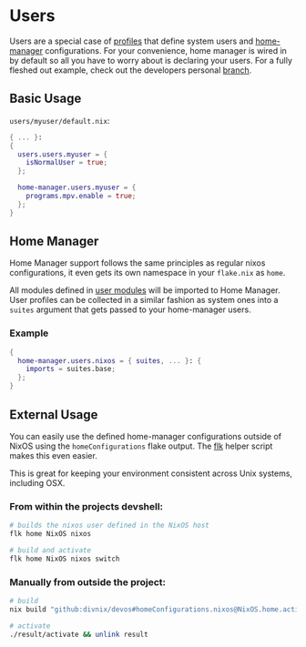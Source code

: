 # Users

Users are a special case of [profiles](profiles.md) that define system
users and [home-manager][home-manager] configurations. For your convenience,
home manager is wired in by default so all you have to worry about is declaring
your users. For a fully fleshed out example, check out the developers personal
[branch](https://github.com/divnix/devos/tree/nrd/users/nrd/default.nix).

## Basic Usage
`users/myuser/default.nix`:
```nix
{ ... }:
{
  users.users.myuser = {
    isNormalUser = true;
  };

  home-manager.users.myuser = {
    programs.mpv.enable = true;
  };
}

```

## Home Manager
Home Manager support follows the same principles as regular nixos configurations,
it even gets its own namespace in your `flake.nix` as `home`.

All modules defined in [user modules][modules-list] will be imported to
Home Manager.
User profiles can be collected in a similar fashion as system ones into a `suites`
argument that gets passed to your home-manager users.

### Example
```nix
{
  home-manager.users.nixos = { suites, ... }: {
    imports = suites.base;
  };
}
```


## External Usage
You can easily use the defined home-manager configurations outside of NixOS
using the `homeConfigurations` flake output. The [flk](../flk/index.md) helper
script makes this even easier.

This is great for keeping your environment consistent across Unix systems,
including OSX.

### From within the projects devshell:
```sh
# builds the nixos user defined in the NixOS host
flk home NixOS nixos

# build and activate
flk home NixOS nixos switch
```

### Manually from outside the project:
```sh
# build
nix build "github:divnix/devos#homeConfigurations.nixos@NixOS.home.activationPackage"

# activate
./result/activate && unlink result
```

[home-manager]: https://nix-community.github.io/home-manager
[modules-list]: https://github.com/divnix/devos/tree/core/users/modules/module-list.nix
